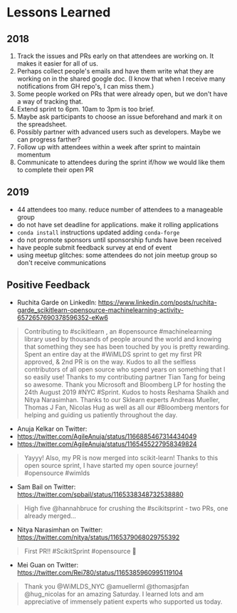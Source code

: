 # Lessons Learned

## 2018
1.  Track the issues and PRs early on that attendees are working on.  It makes it easier for all of us.
2.  Perhaps collect people's emails and have them write what they are working on in the shared google doc.  (I know that when I receive many notifications from GH repo's, I can miss them.)
3.  Some people worked on PRs that were already open, but we don't have a way of tracking that.
4.  Extend sprint to 6pm.  10am to 3pm is too brief.
5.  Maybe ask participants to choose an issue beforehand and mark it on the spreadsheet.
6.  Possibly partner with advanced users such as developers.  Maybe we can progress farther?
7.  Follow up with attendees within a week after sprint to maintain momentum
8.  Communicate to attendees during the sprint if/how we would like them to complete their open PR

## 2019
- 44 attendees too many.  reduce number of attendees to a manageable group
- do not have set deadline for applications.  make it rolling applications
- `conda install` instructions updated adding `conda-forge`
- do not promote sponsors until sponsorship funds have been received
- have people submit feedback survey at end of event
- using meetup glitches: some attendees do not join meetup group so don't receive communications

## Positive Feedback
- Ruchita Garde on LinkedIn:  https://www.linkedin.com/posts/ruchita-garde_scikitlearn-opensource-machinelearning-activity-6572657690378596352-eKw6
>Contributing to #scikitlearn , an #opensource #machinelearning library used by thousands of people around the world and knowing that something they see has been touched by you is pretty rewarding. Spent an entire day at the #WiMLDS sprint to get my first PR approved, & 2nd PR is on the way. Kudos to all the selfless contributors of all open source who spend years on something that I so easily use!
Thanks to my contributing partner Tian Tang for being so awesome.
Thank you Microsoft and Bloomberg LP for hosting the 24th August 2019 #NYC #Sprint. Kudos to hosts Reshama Shaikh and Nitya Narasimhan. Thanks to our Sklearn experts Andreas Mueller, Thomas J Fan, Nicolas Hug as well as all our #Bloomberg mentors for helping and guiding us patiently throughout the day.

- Anuja Kelkar on Twitter:  
 - https://twitter.com/AgileAnuja/status/1166885467314434049
 - https://twitter.com/AgileAnuja/status/1165455227958349824

>Yayyy! Also, my PR is now merged into scikit-learn! Thanks to this open source sprint, I have started my open source journey! #opensource #wimlds

- Sam Bail on Twitter:  https://twitter.com/spbail/status/1165338348732538880
>High five @hannahbruce for crushing the #scikitsprint - two PRs, one already merged...

- Nitya Narasimhan on Twitter:  https://twitter.com/nitya/status/1165379068029755392
>First PR!! #ScikitSprint #opensource 🎉

- Mei Guan on Twitter:  https://twitter.com/Rei780/status/1165385960995119104
>Thank you @WiMLDS_NYC @amuellerml @thomasjpfan @hug_nicolas for an amazing Saturday. I learned lots and am appreciative of immensely patient experts who supported us today.
 
